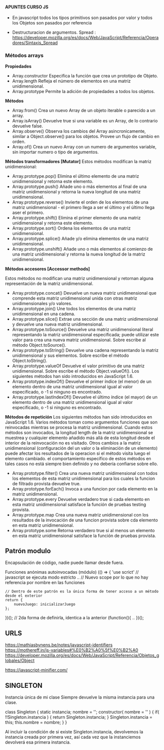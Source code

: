 #### APUNTES CURSO JS
- En javascript todos los tipos primitivos son pasados por valor y todos los Objetos son pasados por referencia

- Destructuracion de argumentos.
Spread : https://developer.mozilla.org/es/docs/Web/JavaScript/Referencia/Operadores/Sintaxis_Spread


### Métodos arrays
**Propiedades**
* Array.constructor
Especifica la función que crea un prototipo de Objeto.
* Array.length
Refleja el número de elementos en una matriz unidimensional.
* Array.prototype
Permite la adición de propiedades a todos los objetos.

**Métodos**
* Array.from()
Crea un nuevo Array de un objeto iterable o parecido a un array.
* Array.isArray()
Devuelve true si una variable es un Array, de lo contrario devuelve false.
* Array.observe() 
Observa los cambios del Array asincronicamente, similar a Object.observe() para los objetos. Provee un flujo de cambio en orden.
* Array.of()
Crea un nuevo Array con un numero de argumentos variable, sin importar numero o tipo de argumentos.

**Métodos transformadores [Mutator]**
Estos métodos modifican la matriz unidimensional:

* Array.prototype.pop()
Elimina el último elemento de una matriz unidimensional y retorna este elemento.
* Array.prototype.push()
Añade uno o más elementos al final de una matriz unidimensional y retorna la nueva longitud de una matriz unidimensional.
* Array.prototype.reverse()
Invierte el orden de los elementos de una matriz unidimensional - el primero llega a ser el último y el último llega aser el primero.
* Array.prototype.shift()
Elimina el primer elemento de una matriz unidimensional y retorna este elemento.
* Array.prototype.sort()
Ordena los elementos de una matriz unidimensional.
* Array.prototype.splice()
Añade y/o elimina elementos de una matriz unidimensional.
* Array.prototype.unshift()
Añade uno o más elementos al comienzo de una matriz unidimensional y retorna la nueva longitud de la matriz unidimensional.

**Métodos accesores [Accessor methods]**

Estos métodos no modifican una matriz unidimensional y retornan alguna representación de la matriz unidimensional.

* Array.prototype.concat()
Devuelve un nueva matriz unidimensional que comprende esta matriz unidimensional unida con otras matriz unidimensionales y/o valores.
* Array.prototype.join()
Une todos los elementos de una matriz unidimensional en una cadena.
* Array.prototype.slice()
Extrae una sección de una matriz unidimensional y devuelve una nueva matriz unidimensional.
* Array.prototype.toSource()
Devuelve una matriz unidimensional literal representando la matriz unidimensional especificada; puede utilizar este valor para crea una nueva matriz unidimensional. Sobre escribe al método Object.toSource().
* Array.prototype.toString()
Devuelve una cadena representando la matriz unidimensional y sus elementos. Sobre escribe el método Object.toString().
* Array.prototype.valueOf
Devuelve el valor primitivo de una matriz unidimensional. Sobre escribe el método Object.valueOf().
Los siguientes métodos han sido introducidos en JavaScript 1.6.
* Array.prototype.indexOf()
Devuelve el primer índice (el menor) de un elemento dentro de una matriz unidimensional igual al valor especificado, o -1 si ninguno es encontrado.
* Array.prototype.lastIndexOf()
Devuelve el último índice (el mayor) de un elemento dentro de una matriz unidimensional igual al valor especificado, o -1 si ninguno es encontrado.

**Métodos de repetición**
Los siguientes métodos han sido introducidos en JavaScript 1.6.
Varios métodos toman como argumentos funciones que son reinvocadas mientras se procesa la matriz unidimensional. Cuando estos métodos son invocados, la longitud  length de la matriz unidimensional se muestrea y cualquier elemento añadido más allá de esta longitud desde el interior de la reinvocación no es visitado. Otros cambios a la matriz unidimensional (configuración del un valor o la eliminación de un elemento) puede afectar los resultados de la operacion si el método visita luego el elemento cambiado. el comportamiento específico de estos métodos en tales casos no está siempre bien definido y no debería confiarse sobre ello.

* Array.prototype.filter()
Crea una nueva matriz unidimensional con todos los elementos de esta matriz unidimensional para los cuales la funcion de filtrado provista devuelve true.
* Array.prototype.forEach()
Invoca a una funcion por cada elemento en la matriz unidimensional.
* Array.prototype.every
Devuelve verdadero  true si cada elemento en esta matriz unidimensional satisface la función de pruebas  testing provista.
* Array.prototype.map
Crea una nueva matriz unidimensional con los resultados de la invocación de una funcion provista sobre cda elemento en esta matriz unidimensional.
* Array.prototype.some
Retorna verdadero  true si al menos un elemento en esta matriz unidimensional satisface la función de pruebas provista.

## Patrón modulo

Encapsulación de código, nadie puede llamar desde fuera.

Funciones anónimas autoinvocadas (módulo)
(() => {
    'use scrict' // javascript se ejecuta modo estricto
 .. // Nuevo scope por lo que no hay referencia por nombre en las funciones

    // Dentro de este patrón es la única forma de tener acceso a un método desde el exterior
    return {
        nuevoJuego: inicializarJuego
    };
})();
// 2da forma de definirla, identica a la anterior
(function(){
    ..
})();

## URLS
https://mathiasbynens.be/notes/javascript-identifiers
https://mothereff.in/js-variables#%E0%B2%A0%5f%E0%B2%A0
https://developer.mozilla.org/es/docs/Web/JavaScript/Referencia/Objetos_globales/Object

https://javascript-minifier.com/


## SINGLETON

Instancia única de mi clase
Siempre devuelve la misma instancia para una clase.

class Singleton {
    static instancia;
    nombre = '';
    constructor( nombre = '' ) {
        if( !!Singleton.instancia ) {
            return Singleton.instancia;
        }
        Singleton.instancia = this;
        this.nombre = nombre;
    }
}

Al incluir la condición de si existe Singleton.instancia, devolvemos la instancia creada por primera vez, así cada vez que la instanciemos devolverá esa primera instancia.




